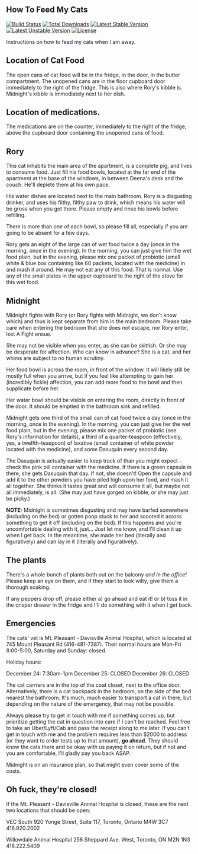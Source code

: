 ## How To Feed My Cats

[![Build Status](https://travis-ci.org/laravel/framework.svg)](https://travis-ci.org/laravel/framework)
[![Total Downloads](https://poser.pugx.org/laravel/framework/downloads.svg)](https://packagist.org/packages/laravel/framework)
[![Latest Stable Version](https://poser.pugx.org/laravel/framework/v/stable.svg)](https://packagist.org/packages/laravel/framework)
[![Latest Unstable Version](https://poser.pugx.org/laravel/framework/v/unstable.svg)](https://packagist.org/packages/laravel/framework)
[![License](https://poser.pugx.org/laravel/framework/license.svg)](https://packagist.org/packages/laravel/framework)

Instructions on how to feed my cats when I am away.

## Location of Cat Food

The open cans of cat food will be in the fridge, in the door, in the butter compartment.  The unopened cans are in the floor cupboard door immediately to the right of the fridge.  This is also where Rory's kibble is.  Midnight's kibble is immediately next to her dish.

## Location of medications.

The medications are on the counter, immediately to the right of the fridge, above the cupboard door containing the unopened cans of food.

## Rory

This cat inhabits the main area of the apartment, is a complete pig, and lives to consume food.  Just fill his food bowls, located at the far end of the apartment at the base of the windows, in between Deena's desk and the couch.  He'll deplete them at his own pace.

His water dishes are located next to the main bathroom.  Rory is a disgusting drinker, and uses his filthy, filthy paw to drink, which means his water will be gross when you get there.  Please empty and rinse his bowls before refilling.

There is more than one of each bowl, so please fill all, especially if you are going to be absent for a few days.

Rory gets an eight of the large can of wet food twice a day (once in the morning, once in the evening).  In the morning, you can just give him the wet food plain, but in the evening, please mix one packet of probiotic (small white & blue box containing like 60 packets, located with the medicine) in and mash it around.  He may not eat any of this food.  That is normal.  Use any of the small plates in the upper cupboard to the right of the stove for this wet food.

## Midnight

Midnight fights with Rory (or Rory fights with Midnight, we don't know which) and thus is kept separate from him in the main bedroom.  Please take care when entering the bedroom that she does not escape, nor Rory enter, lest A Fight ensue.

She may not be visible when you enter, as she can be skittish.  Or she may be desperate for affection.  Who can know in advance?  She is a cat, and her whims are subject to no human scrutiny.

Her food bowl is across the room, in front of the window.  It will likely still be mostly full when you arrive, but if you feel like attempting to gain her (incredibly fickle) affection, you can add more food to the bowl and then supplicate before her.

Her water bowl should be visible on entering the room, directly in front of the door.  It should be emptied in the bathroom sink and refilled.

Midnight gets one third of the small can of cat food twice a day (once in the morning, once in the evening).  In the morning, you can just give her the wet food plain, but in the evening, please mix one packet of probiotic (see Rory's information for details), a third of a quarter-teaspoon (effectively, yes, a twelfth-teaspoon) of laxative (small container of white powder located with the medicine), and some Dasuquin every second day.

The Dasuquin is actually easier to keep track of than you might expect - check the pink pill container with the medicine.  If there is a green capsule in there, she gets Dasuquin that day.  If not, she doesn't!  Open the capsule and add it to the other powders you have piled high upon her food, and mash it all together.  She thinks it tastes great and will consume it all, but maybe not all immediately, is all.  (She may just have gorged on kibble, or she may just be picky.)

**NOTE:** Midnight is sometimes disgusting and may have barfed somewhere (including on the bed) or gotten poop stuck to her and scooted it across something to get it off (including on the bed).  If this happens and you're uncomfortable dealing with it, just... Just let me know, and I'll clean it up when I get back.  In the meantime, she made her bed (literally and figuratively) and can lay in it (literally and figuratively).

## The plants

There's a whole bunch of plants both out on the balcony _and in the office!_  Please keep an eye on them, and if they start to look wilty, give them a thorough soaking.

If any peppers drop off, please either a) go ahead and eat it! or b) toss it in the crisper drawer in the fridge and I'll do something with it when I get back.

## Emergencies

The cats' vet is Mt. Pleasant - Davisville Animal Hospital, which is located at 745 Mount Pleasant Rd (416-481-7387). Their normal hours are Mon-Fri 8:00-5:00, Saturday and Sunday: closed.

Holiday hours:

December 24: 7:30am-1pm
December 25: CLOSED
December 26: CLOSED

The cat carriers are in the top of the coat closet, next to the office door.  Alternatively, there is a cat backpack in the bedroom, on the side of the bed nearest the bathroom.  It's much, much easier to transport a cat in there, but depending on the nature of the emergency, that may not be possible.

Always please try to get in touch with me if something comes up, but prioritize getting the cat in question into care if I can't be reached.  Feel free to take an Uber/Lyft/Cab and pass the receipt along to me later.  If you can't get in touch with me and the problem requires less than $2000 to address (or they want to order tests up to that amount), **go ahead**.  They should know the cats there and be okay with us paying it on return, but if not and you are comfortable, I'll gladly pay you back ASAP.

Midnight is on an insurance plan, so that might even cover some of the costs.

## Oh fuck, they're closed!

If the Mt. Pleasant - Davisville Animal Hospital is closed, these are the next two locations that should be open:

VEC South
920 Yonge Street, Suite 117, Toronto, Ontario M4W 3C7
416.920.2002

Willowdale Animal Hospital
256 Sheppard Ave. West, Toronto, ON M2N 1N3
416.222.5409
